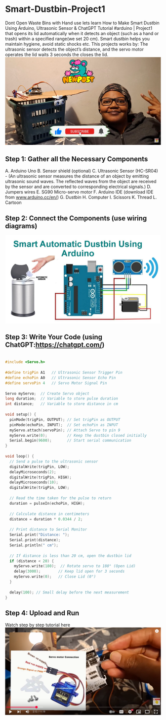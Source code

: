 # Smart-Dustbin-Project1
Dont Open Waste Bins with Hand use lets learn How to Make Smart Dustbin Using Arduino, Ultrasonic Sensor & ChatGPT Tutorial #arduino  | Project1 that opens its lid automatically when it detects an object (such as a hand or trash) within a specified range(we set 20 cm). Smart dustbin helps you maintain hygiene, avoid static shocks etc. This projects works by: The ultrasonic sensor  detects the object’s distance, and the servo motor operates the lid waits 3 seconds the closes the lid. 
![Intro Image](smart_dustbin_tutorial-nawdigital-youtube.png)

## Step 1: Gather all the Necessary Components
A. Arduino Uno
B. Sensor shield (optional)
C. Ultrasonic Sensor (HC-SR04) - (An ultrasonic sensor measures the distance of an object by emitting ultrasonic sound waves. The reflected waves from the object are received by the sensor and are converted to corresponding electrical signals.)
D. Jumpers wires
E. SG90 Micro-servo motor
F. Arduino IDE (download IDE from www.arduino.cc/en/)
G. Dustbin
H. Computer
I. Scissors
K. Thread
L. Cartoon

## Step 2: Connect the Components (use wiring diagrams)
![Wiring Diagram](smart_dustbin_using_arduino_circuit_diagram.jpg)


## Step 3: Write Your Code (using ChatGPT:https://chatgpt.com/)
``` C++

#include <Servo.h>

#define trigPin A1   // Ultrasonic Sensor Trigger Pin
#define echoPin A0   // Ultrasonic Sensor Echo Pin
#define servoPin 4   // Servo Motor Signal Pin

Servo myServo;  // Create Servo object
long duration;  // Variable to store pulse duration
int distance;   // Variable to store distance in cm

void setup() {
  pinMode(trigPin, OUTPUT); // Set trigPin as OUTPUT
  pinMode(echoPin, INPUT);  // Set echoPin as INPUT
  myServo.attach(servoPin); // Attach Servo to pin 9
  myServo.write(0);         // Keep the dustbin closed initially
  Serial.begin(9600);       // Start serial communication
}

void loop() {
  // Send a pulse to the ultrasonic sensor
  digitalWrite(trigPin, LOW);
  delayMicroseconds(2);
  digitalWrite(trigPin, HIGH);
  delayMicroseconds(10);
  digitalWrite(trigPin, LOW);

  // Read the time taken for the pulse to return
  duration = pulseIn(echoPin, HIGH);

  // Calculate distance in centimeters
  distance = duration * 0.0344 / 2;

  // Print distance to Serial Monitor
  Serial.print("Distance: ");
  Serial.print(distance);
  Serial.println(" cm");

  // If distance is less than 20 cm, open the dustbin lid
  if (distance < 20) {
    myServo.write(180);  // Rotate servo to 180° (Open Lid)
    delay(3000);        // Keep lid open for 3 seconds
    myServo.write(0);   // Close Lid (0°)
  }

  delay(100); // Small delay before the next measurement
}
```
## Step 4: Upload and Run 
Watch step by step tutorial here [![Click to Watch the video](smart_dustbin_tutorial-nawdigital.png)](https://youtu.be/OhQOu41KUYQ)

